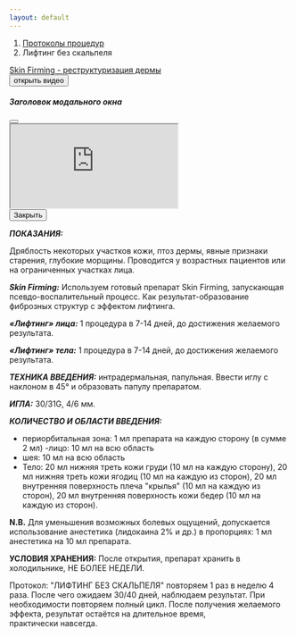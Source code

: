 ```yaml
---
layout: default
---
```


<nav aria-label="breadcrumb">
  <ol class="breadcrumb">
    <li class="breadcrumb-item"><a href="./">Протоколы процедур</a></li>
    <li class="breadcrumb-item active" aria-current="page">Лифтинг без скальпеля</li>
  </ol>
</nav>
<div class="list-group">
  <a href="https://disk.yandex.ru/i/2SjqhPFE-P62wA" class="bg-warning text-dark bg-opacity-50 list-group-item list-group-item-action" aria-current="true" target="_blank"><i class="bi bi-film"></i> Skin Firming - реструктуризация дермы</a>
</div>

<!-- Кнопка-триггер модального окна -->
<button type="button" class="btn btn-primary" data-bs-toggle="modal" data-bs-target="#staticBackdrop">
открыть видео
</button>

<!-- Модальное окно -->
<div class="modal fade" id="staticBackdrop" data-bs-backdrop="static" data-bs-keyboard="false" tabindex="-1" aria-labelledby="staticBackdropLabel" aria-hidden="true">
  <div class="modal-dialog">
    <div class="modal-content">
      <div class="modal-header">
        <h5 class="modal-title" id="staticBackdropLabel">Заголовок модального окна</h5>
        <button type="button" class="btn-close" data-bs-dismiss="modal" aria-label="Закрыть"></button>
      </div>
      <div class="modal-body">
   <iframe src="https://disk.yandex.ru/i/2SjqhPFE-P62wA"></iframe>
      </div>
      <div class="modal-footer">
        <button type="button" class="btn btn-secondary" data-bs-dismiss="modal">Закрыть</button>
      </div>
    </div>
  </div>
</div>

**_ПОКАЗАНИЯ:_**

Дряблость некоторых участков кожи, птоз дермы, явные признаки старения, глубокие морщины. Проводится у возрастных пациентов или на ограниченных участках лица.

**_Skin Firming:_**
Используем готовый препарат Skin Firming, запускающая псевдо-воспалительный процесс. Как результат-образование фиброзных структур с эффектом лифтинга.

**_«Лифтинг» лица:_**
1 процедура в 7-14 дней, до достижения желаемого результата.

**_«Лифтинг» тела:_**
1 процедура в 7-14 дней, до достижения желаемого результата.

**_ТЕХНИКА ВВЕДЕНИЯ:_** интрадермальная, папульная. Ввести иглу с наклоном в 45° и образовать папулу препаратом.

**_ИГЛА:_**
30/31G, 4/6 мм.

**_КОЛИЧЕСТВО И ОБЛАСТИ ВВЕДЕНИЯ:_**

- периорбитальная зона: 1 мл препарата на каждую сторону (в сумме 2 мл)
  -лицо: 10 мл на всю область
- шея:
  10 мл на всю область
- Тело:
  20 мл нижняя треть кожи груди (10 мл на
  каждую сторону), 20 мл нижняя треть кожи
  ягодиц (10 мл на каждую из сторон), 20 мл
  внутренняя поверхность плеча "крылья" (10 мл
  на каждую из сторон), 20 мл внутренняя
  поверхность кожи бедер (10 мл на каждую из
  сторон).

**N.В.** Для уменьшения возможных болевых ощущений, допускается использование анестетика (лидокаина 2% и др.) в пропорциях: 1 мл анестетика на 10 мл препарата.

**УСЛОВИЯ ХРАНЕНИЯ:**
После открытия, препарат хранить в холодильнике, НЕ БОЛЕЕ НЕДЕЛИ.

Протокол: "ЛИФТИНГ БЕЗ СКАЛЬПЕЛЯ" повторяем 1 раз в неделю 4 раза. После чего ожидаем 30/40 дней, наблюдаем результат. При необходимости повторяем полный цикл. После получения желаемого эффекта, результат остаётся на длительное время, практически навсегда.
